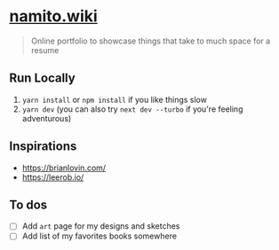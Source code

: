 # [namito.wiki](https://www.namito.wiki)

> Online portfolio to showcase things that take to much space for a resume

## Run Locally

1. `yarn install` or `npm install` if you like things slow
2. `yarn dev` (you can also try `next dev --turbo` if you're feeling adventurous)

## Inspirations

-   https://brianlovin.com/
-   https://leerob.io/

## To dos

-   [ ] Add `art` page for my designs and sketches
-   [ ] Add list of my favorites books somewhere
